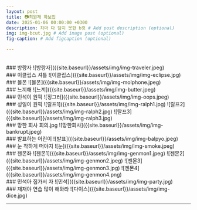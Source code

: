 ```yaml
---
layout: post
title: 📷최원재 화보집
date: 2025-01-06 00:00:00 +0300
description: 차마 다 담지 못한 b컷 # Add post description (optional)
img: img-bcut.jpg # Add image post (optional)
fig-caption: # Add figcaption (optional)

---
```

<br>
### 방랑자
![방랑자]({{site.baseurl}}/assets/img/img-traveler.jpeg)

<br>
### 이클립스 셔틀
![이클립스]({{site.baseurl}}/assets/img/img-eclipse.jpg)

<br>
### 몰폰
![몰폰]({{site.baseurl}}/assets/img/img-molphone.jpeg)

<br>
### 느끼해
![느끼]({{site.baseurl}}/assets/img/img-butter.jpeg)

<br>
### 민석이 원픽
![징그러]({{site.baseurl}}/assets/img/img-oops.jpeg)

<br>
### 성일이 원픽
![랄프1]({{site.baseurl}}/assets/img/img-ralph1.jpg)
![랄프2]({{site.baseurl}}/assets/img/img-ralph2.jpg)
![랄프3]({{site.baseurl}}/assets/img/img-ralph3.jpg)

<br>
### 망한 회사 회의.jpg
![망한회사]({{site.baseurl}}/assets/img/img-bankrupt.jpeg)

<br>
### 발표하는 어린이
![발표]({{site.baseurl}}/assets/img/img-balpyo.jpeg)

<br>
### 눈 착하게 떠야지
![눈]({{site.baseurl}}/assets/img/img-smoke.jpeg)

<br>
### 젠몬좌
![젠몬1]({{site.baseurl}}/assets/img/img-genmon1.jpeg)
![젠몬2]({{site.baseurl}}/assets/img/img-genmon2.jpeg)
![젠몬3]({{site.baseurl}}/assets/img/img-genmon3.jpg)
![젠몬4]({{site.baseurl}}/assets/img/img-genmon4.png)

<br>
### 민석아 집가서 자
![민석]({{site.baseurl}}/assets/img/img-party.jpg)

<br>
### 재재야 연습 많이 해와라
![다이스]({{site.baseurl}}/assets/img/img-dice.jpg)

<br>

----
